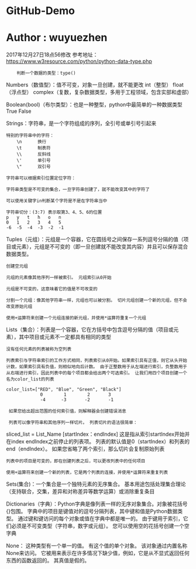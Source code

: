 # GitHub-Demo
# Author : wuyuezhen
2017年12月27日18点56修改
参考地址：https://www.w3resource.com/python/python-data-type.php

        判断一个数据的类型：type()

Numbers（数值型）：值不可变，对象一旦创建，就不能更改
    int（整型）
    float（浮点型）
    complex（复数，复杂数据类型，多用于工程领域，包含实部和虚部）

Boolean(bool)（布尔类型）：也是一种整型，python中最简单的一种数据类型
    True
    False

Strings：字符串，是一个字符组成的序列，全引号或单引号引起来

    特别的字符串中的字符：
        \n      换行
        \t      制表符
        \\      反斜线
        \'      单引号
        \"      双引号

    字符串可以根据索引位置定位字符：

    字符串类型是不可变的集合，一旦字符串创建了，就不能改变其中的字符了

    可以使用关键字in判断某个字符是不是在字符串当中

    字符串切分：(3:7) 表示取第3、4、5、6的位置
    p   y   t   h   o   n
    0   1   2   3   4   5
    -6  -5  -4  -3  -2  -1

Tuples（元组）：元组是一个容器，它在圆括号之间保存一系列逗号分隔的值（项目或元素），元组是不可变的（即一旦创建就不能改变其内容）并且可以保存混合数据类型。

    创建空元组

    元组的元素像其他序列一样被索引。 元组索引从0开始

    元组是不可变的，这意味着它的值是不可改变的

    分割一个元组：像其他字符串一样，元组也可以被分割。 切片元组创建一个新的元组，但不会改变原始元组

    使用+运算符来创建一个元组连接的新元组，并使用*运算符重复一个元组

Lists（集合）：列表是一个容器，它在方括号中包含逗号分隔的值（项目或元素），其中项目或元素不一定都具有相同的类型

    没有任何元素的列表被称为空列表

    列表索引与字符串索引的工作方式相同，列表索引从0开始。如果索引具有正值，则它从头开始计数，如果索引具有负值，则相似地向后计数。 由于正整数用于从左端进行索引，负整数用于从右端进行索引，因此列表中的每个项目都会给出两个可选索引。 让我们用四个项目创建一个名为color_list的列表

    color_list=["RED", "Blue", "Green", "Black"]
                 0        1        2       3
                 -4      -3       -2       -1

     如果您给出超出范围的任何索引值，则解释器会创建错误消息

     列表可以像字符串和其他序列一样切片。 列表切片的语法很简单：
sliced_list = List_Name [startIndex：endIndex]
这是指从索引startIndex开始并在index endIndex之前停止的列表项。 列表的默认值是0（startIndex）和列表的end（endIndex）。 如果您省略了两个索引，那么切片会复制原始列表

    列表中的项目是可变的，即在创建列表之后，可以更改列表中的任何项目

    使用+运算符来创建一个新的列表，它是两个列表的连接，并使用*运算符来重复列表

Sets(集合)：一个集合是一个独特元素的无序集合。 基本用途包括处理集合理论（支持联合，交集，差异和对称差异等数学运算）或消除重复条目

Dictionaries（字典）：Python字典是像列表一样的无序对象集合。对象被花括号{}包围。 字典中的项目是键值对的逗号分隔列表，其中键和值是Python数据类型。 通过键和键访问的每个对象或值在字典中都是唯一的。 由于键用于索引，它们必须是不可变类型（字符串，数字或元组）。 您可以使用空的花括号创建一个空字典

None：
这种类型有一个单一的值。 有这个值的单个对象。 该对象通过内置名称None来访问。 它被用来表示在许多情况下缺少值，例如，它是从不显式返回任何东西的函数返回的。 其真值是假的。